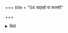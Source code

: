 +++
title = "04 यद्ग्रहो वा कलशो"

+++

<details><summary>थिते</summary>

4. If (the Soma in a) cup or the (Droṇakalaśa) jar is exhaused (the Adhvaryu) except the Soma-juice for the Śukra and for the Dhruva, should take (the Soma-juice) from the Āgrayaṇa-scoop).  

[^1]: Cp. KS XXVII.9.  
</details>
